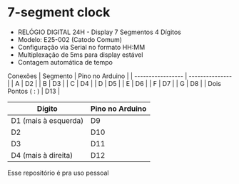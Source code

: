 # 7-segment clock

 * RELÓGIO DIGITAL 24H - Display 7 Segmentos 4 Dígitos
 * Modelo: E25-002 (Catodo Comum)
 * Configuração via Serial no formato HH:MM
 * Multiplexação de 5ms para display estável
 * Contagem automática de tempo

Conexões
| Segmento          | Pino no Arduino |
| ----------------- | --------------- |
| A                 | D2              |
| B                 | D3              |
| C                 | D4              |
| D                 | D5              |
| E                 | D6              |
| F                 | D7              |
| G                 | D8              |
| Dois Pontos ( : ) | D13             |


| Dígito               | Pino no Arduino |
| -------------------- | --------------- |
| D1 (mais à esquerda) | D9              |
| D2                   | D10             |
| D3                   | D11             |
| D4 (mais à direita)  | D12             |

   Esse repositório é pra uso pessoal
